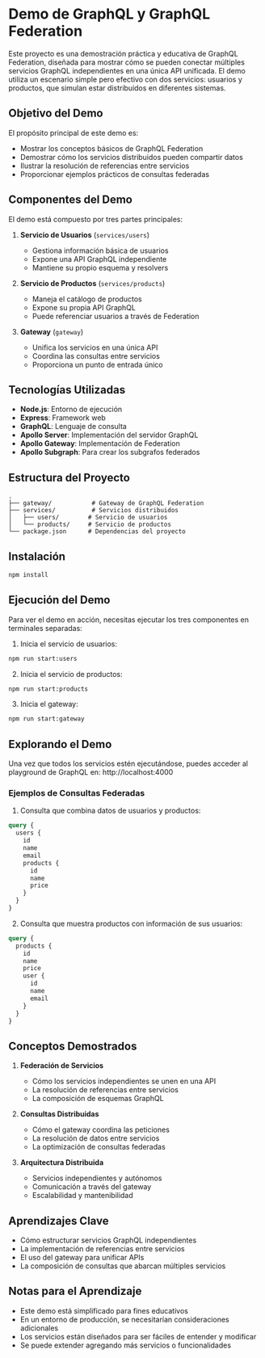 # Demo de GraphQL y GraphQL Federation

Este proyecto es una demostración práctica y educativa de GraphQL Federation, diseñada para mostrar cómo se pueden conectar múltiples servicios GraphQL independientes en una única API unificada. El demo utiliza un escenario simple pero efectivo con dos servicios: usuarios y productos, que simulan estar distribuidos en diferentes sistemas.

## Objetivo del Demo

El propósito principal de este demo es:
- Mostrar los conceptos básicos de GraphQL Federation
- Demostrar cómo los servicios distribuidos pueden compartir datos
- Ilustrar la resolución de referencias entre servicios
- Proporcionar ejemplos prácticos de consultas federadas

## Componentes del Demo

El demo está compuesto por tres partes principales:

1. **Servicio de Usuarios** (`services/users`)
   - Gestiona información básica de usuarios
   - Expone una API GraphQL independiente
   - Mantiene su propio esquema y resolvers

2. **Servicio de Productos** (`services/products`)
   - Maneja el catálogo de productos
   - Expone su propia API GraphQL
   - Puede referenciar usuarios a través de Federation

3. **Gateway** (`gateway`)
   - Unifica los servicios en una única API
   - Coordina las consultas entre servicios
   - Proporciona un punto de entrada único

## Tecnologías Utilizadas

- **Node.js**: Entorno de ejecución
- **Express**: Framework web
- **GraphQL**: Lenguaje de consulta
- **Apollo Server**: Implementación del servidor GraphQL
- **Apollo Gateway**: Implementación de Federation
- **Apollo Subgraph**: Para crear los subgrafos federados

## Estructura del Proyecto

```
.
├── gateway/           # Gateway de GraphQL Federation
├── services/          # Servicios distribuidos
│   ├── users/        # Servicio de usuarios
│   └── products/     # Servicio de productos
└── package.json      # Dependencias del proyecto
```

## Instalación

```bash
npm install
```

## Ejecución del Demo

Para ver el demo en acción, necesitas ejecutar los tres componentes en terminales separadas:

1. Inicia el servicio de usuarios:
```bash
npm run start:users
```

2. Inicia el servicio de productos:
```bash
npm run start:products
```

3. Inicia el gateway:
```bash
npm run start:gateway
```

## Explorando el Demo

Una vez que todos los servicios estén ejecutándose, puedes acceder al playground de GraphQL en:
http://localhost:4000

### Ejemplos de Consultas Federadas

1. Consulta que combina datos de usuarios y productos:
```graphql
query {
  users {
    id
    name
    email
    products {
      id
      name
      price
    }
  }
}
```

2. Consulta que muestra productos con información de sus usuarios:
```graphql
query {
  products {
    id
    name
    price
    user {
      id
      name
      email
    }
  }
}
```

## Conceptos Demostrados

1. **Federación de Servicios**
   - Cómo los servicios independientes se unen en una API
   - La resolución de referencias entre servicios
   - La composición de esquemas GraphQL

2. **Consultas Distribuidas**
   - Cómo el gateway coordina las peticiones
   - La resolución de datos entre servicios
   - La optimización de consultas federadas

3. **Arquitectura Distribuida**
   - Servicios independientes y autónomos
   - Comunicación a través del gateway
   - Escalabilidad y mantenibilidad

## Aprendizajes Clave

- Cómo estructurar servicios GraphQL independientes
- La implementación de referencias entre servicios
- El uso del gateway para unificar APIs
- La composición de consultas que abarcan múltiples servicios

## Notas para el Aprendizaje

- Este demo está simplificado para fines educativos
- En un entorno de producción, se necesitarían consideraciones adicionales
- Los servicios están diseñados para ser fáciles de entender y modificar
- Se puede extender agregando más servicios o funcionalidades 